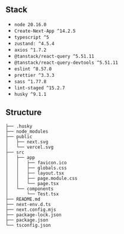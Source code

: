 ## Stack

- `node 20.16.0`
- `Create-Next-App ^14.2.5`
- `typescript ^5`
- `zustand: ^4.5.4`
- `axios ^1.7.2`
- `@tanstack/react-query ^5.51.11`
- `@tanstack/react-query-devtools ^5.51.11`
- `eslint ^8.57.0`
- `prettier ^3.3.3`
- `sass ^1.77.8`
- `lint-staged ^15.2.7`
- `husky ^9.1.1`

## Structure

```
├── .husky
├── node_modules
├── public
│   ├── next.svg
│   └── vercel.svg
├── src
│   ├── app
│   │   ├── favicon.ico
│   │   ├── globals.css
│   │   ├── layout.tsx
│   │   ├── page.module.css
│   │   └── page.tsx
│   └── components
│       └── Test.tsx
├── README.md
├── next-env.d.ts
├── next.config.mjs
├── package-lock.json
├── package.json
└── tsconfig.json
```
